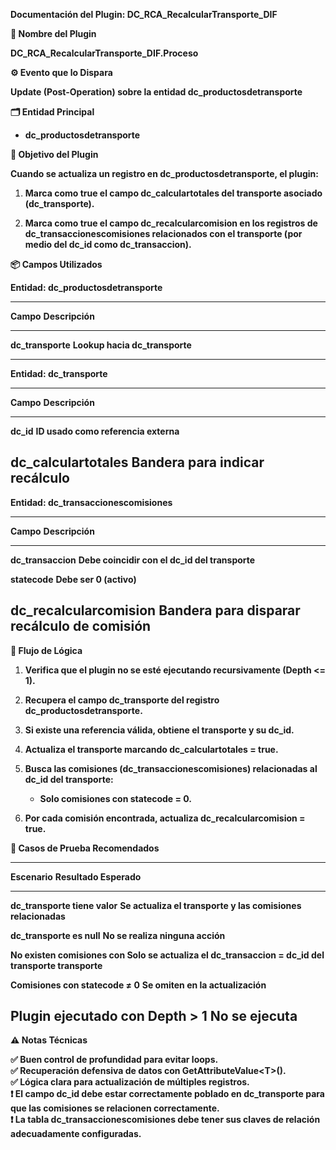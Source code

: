 **Documentación del Plugin: DC_RCA_RecalcularTransporte_DIF**

**🧩 Nombre del Plugin**

**DC_RCA_RecalcularTransporte_DIF.Proceso**

**⚙️ Evento que lo Dispara**

**Update (Post-Operation) sobre la entidad dc_productosdetransporte**

**🗂️ Entidad Principal**

- **dc_productosdetransporte**

**🎯 Objetivo del Plugin**

**Cuando se actualiza un registro en dc_productosdetransporte, el
plugin:**

1.  **Marca como true el campo dc_calculartotales del transporte
    asociado (dc_transporte).**

2.  **Marca como true el campo dc_recalcularcomision en los registros de
    dc_transaccionescomisiones relacionados con el transporte (por medio
    del dc_id como dc_transaccion).**

**📦 Campos Utilizados**

**Entidad: dc_productosdetransporte**

  -----------------------------------------------------------------------
  **Campo**               **Descripción**
  ----------------------- -----------------------------------------------
  **dc_transporte**       **Lookup hacia dc_transporte**

  -----------------------------------------------------------------------

**Entidad: dc_transporte**

  -----------------------------------------------------------------------
  **Campo**                **Descripción**
  ------------------------ ----------------------------------------------
  **dc_id**                **ID usado como referencia externa**

  **dc_calculartotales**   **Bandera para indicar recálculo**
  -----------------------------------------------------------------------

**Entidad: dc_transaccionescomisiones**

  ---------------------------------------------------------------------------
  **Campo**                   **Descripción**
  --------------------------- -----------------------------------------------
  **dc_transaccion**          **Debe coincidir con el dc_id del transporte**

  **statecode**               **Debe ser 0 (activo)**

  **dc_recalcularcomision**   **Bandera para disparar recálculo de comisión**
  ---------------------------------------------------------------------------

**🔄 Flujo de Lógica**

1.  **Verifica que el plugin no se esté ejecutando recursivamente (Depth
    \<= 1).**

2.  **Recupera el campo dc_transporte del registro
    dc_productosdetransporte.**

3.  **Si existe una referencia válida, obtiene el transporte y su
    dc_id.**

4.  **Actualiza el transporte marcando dc_calculartotales = true.**

5.  **Busca las comisiones (dc_transaccionescomisiones) relacionadas al
    dc_id del transporte:**

    - **Solo comisiones con statecode = 0.**

6.  **Por cada comisión encontrada, actualiza dc_recalcularcomision =
    true.**

**🧪 Casos de Prueba Recomendados**

  -----------------------------------------------------------------------
  **Escenario**                          **Resultado Esperado**
  -------------------------------------- --------------------------------
  **dc_transporte tiene valor**          **Se actualiza el transporte y
                                         las comisiones relacionadas**

  **dc_transporte es null**              **No se realiza ninguna acción**

  **No existen comisiones con            **Solo se actualiza el
  dc_transaccion = dc_id del             transporte**
  transporte**                           

  **Comisiones con statecode ≠ 0**       **Se omiten en la
                                         actualización**

  **Plugin ejecutado con Depth \> 1**    **No se ejecuta**
  -----------------------------------------------------------------------

**⚠️ Notas Técnicas**

**✅ Buen control de profundidad para evitar loops.\
✅ Recuperación defensiva de datos con GetAttributeValue\<T\>().\
✅ Lógica clara para actualización de múltiples registros.\
❗ El campo dc_id debe estar correctamente poblado en dc_transporte para
que las comisiones se relacionen correctamente.\
❗ La tabla dc_transaccionescomisiones debe tener sus claves de relación
adecuadamente configuradas.**
